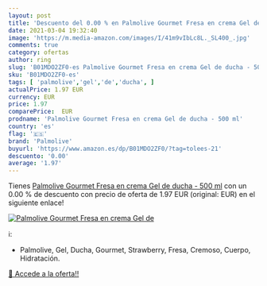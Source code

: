 ```yaml
---
layout: post
title: 'Descuento del 0.00 % en Palmolive Gourmet Fresa en crema Gel de '
date: 2021-03-04 19:32:40
image: 'https://m.media-amazon.com/images/I/41m9vIbLc8L._SL400_.jpg'
comments: true
category: ofertas
author: ring
slug: 'B01MDO2ZF0-es Palmolive Gourmet Fresa en crema Gel de ducha - 500 ml'
sku: 'B01MDO2ZF0-es'
tags: [ 'palmolive','gel','de','ducha', ]
actualPrice: 1.97 EUR
currency: EUR
price: 1.97
comparePrice:  EUR
prodname: 'Palmolive Gourmet Fresa en crema Gel de ducha - 500 ml'
country: 'es'
flag: '🇪🇸'
brand: 'Palmolive'
buyurl: 'https://www.amazon.es/dp/B01MDO2ZF0/?tag=tolees-21'
descuento: '0.00'
average: '1.97'
---
```


Tienes [Palmolive Gourmet Fresa en crema Gel de ducha - 500 ml](https://www.amazon.es/dp/B01MDO2ZF0/?tag=tolees-21) con un 0.00 % de descuento con precio de oferta de 1.97 EUR (original:  EUR) en el siguiente enlace!

[![Palmolive Gourmet Fresa en crema Gel de ](https://m.media-amazon.com/images/I/41m9vIbLc8L._SL400_.jpg)](https://www.amazon.es/dp/B01MDO2ZF0/?tag=tolees-21)

ℹ️:

- Palmolive, Gel, Ducha, Gourmet, Strawberry, Fresa, Cremoso, Cuerpo, Hidratación.

[🛒 Accede a la oferta!!](https://www.amazon.es/dp/B01MDO2ZF0/?tag=tolees-21)
